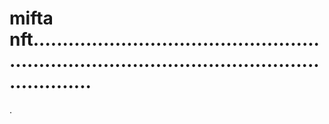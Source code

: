 # mifta nft....................................................................................................................
.
